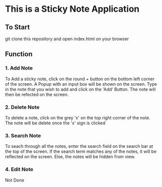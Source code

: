 # This is a Sticky Note Application

## To Start
git clone this repository and open index.html on your browser

## Function
### 1. Add Note
To Add a sticky note, click on the round + button on the bottom left corner of the screen.
A Popup with an input box will be shown on the screen.
Type in the note that you wish to add and click on the 'Add' Button.
The note will then be refected on the screen.

### 2. Delete Note
To delete a note, click on the grey 'x' on the top right corner of the note. The note will be delete once the 'x' sign is clicked

### 3. Search Note 
To seach through all the notes, enter the search field on the search bar at the top of the screen. If the search term matches any of the notes, it will be reflected on the screen. Else, the notes will be hidden from view.

### 4. Edit Note
Not Done



